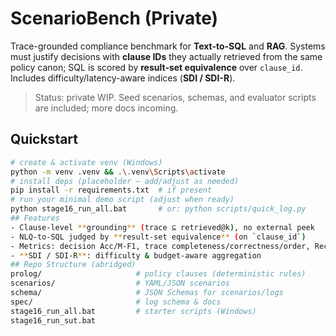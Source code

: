 # ScenarioBench (Private)

Trace-grounded compliance benchmark for **Text-to-SQL** and **RAG**. Systems must justify decisions with **clause IDs** they actually retrieved from the same policy canon; SQL is scored by **result-set equivalence** over `clause_id`. Includes difficulty/latency-aware indices (**SDI / SDI-R**).

> Status: private WIP. Seed scenarios, schemas, and evaluator scripts are included; more docs incoming.

## Quickstart
```bash
# create & activate venv (Windows)
python -m venv .venv && .\.venv\Scripts\activate
# install deps (placeholder — add/adjust as needed)
pip install -r requirements.txt  # if present
# run your minimal demo script (adjust when ready)
python stage16_run_all.bat       # or: python scripts/quick_log.py
## Features
- Clause-level **grounding** (trace ⊆ retrieved@k), no external peek
- NLQ-to-SQL judged by **result-set equivalence** (on `clause_id`)
- Metrics: decision Acc/M-F1, trace completeness/correctness/order, Recall@k/MRR/nDCG, SQL acc, coverage, latency, hallucination
- **SDI / SDI-R**: difficulty & budget-aware aggregation
## Repo Structure (abridged)
prolog/                     # policy clauses (deterministic rules)
scenarios/                  # YAML/JSON scenarios
schema/                     # JSON Schemas for scenarios/logs
spec/                       # log schema & docs
stage16_run_all.bat         # starter scripts (Windows)
stage16_run_sut.bat
